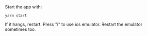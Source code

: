 Start the app with:

`yarn start`

If it hangs, restart. Press "i" to use ios emulator. Restart the emulator sometimes too.

